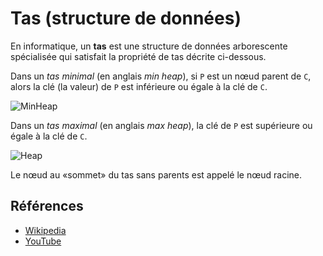 # Tas (structure de données)

En informatique, un **tas** est une structure de données
arborescente spécialisée qui satisfait la propriété de tas
décrite ci-dessous.

Dans un *tas minimal* (en anglais *min heap*), si `P` est
un nœud parent de `C`, alors la clé (la valeur) de `P` est
inférieure ou égale à la clé de `C`.

![MinHeap](https://upload.wikimedia.org/wikipedia/commons/6/69/Min-heap.png)

Dans un *tas maximal* (en anglais *max heap*), la clé de `P`
est supérieure ou égale à la clé de `C`.

![Heap](https://upload.wikimedia.org/wikipedia/commons/3/38/Max-Heap.svg)

Le nœud au «sommet» du tas sans parents est appelé le nœud racine.

## Références

- [Wikipedia](https://fr.wikipedia.org/wiki/Tas_(informatique))
- [YouTube](https://www.youtube.com/watch?v=t0Cq6tVNRBA&index=5&t=0s&list=PLLXdhg_r2hKA7DPDsunoDZ-Z769jWn4R8)
